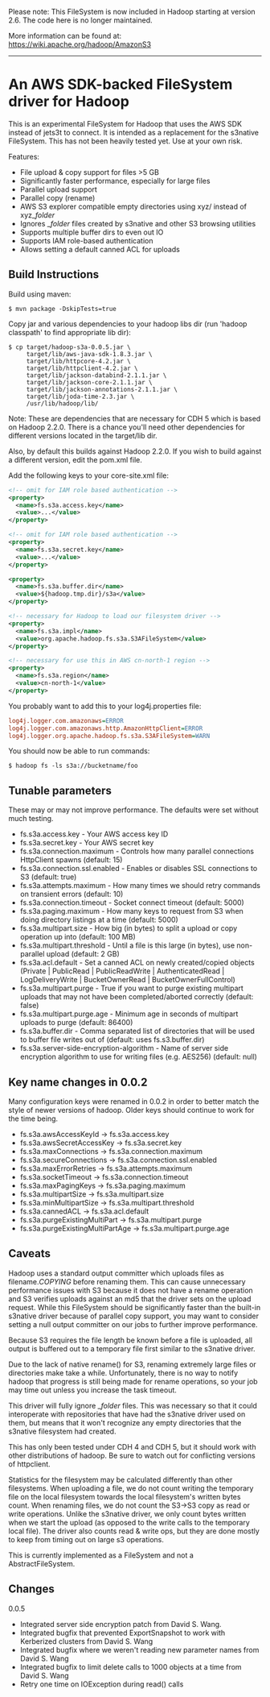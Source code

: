 Please note: This FileSystem is now included in Hadoop starting at version 2.6. The code here is no longer maintained.

More information can be found at: https://wiki.apache.org/hadoop/AmazonS3

---

An AWS SDK-backed FileSystem driver for Hadoop
==============================================

This is an experimental FileSystem for Hadoop that uses the AWS SDK 
instead of jets3t to connect. It is intended as a replacement for the 
s3native FileSystem. This has not been heavily tested yet. Use at your 
own risk.

Features:

- File upload & copy support for files >5 GB
- Significantly faster performance, especially for large files
- Parallel upload support
- Parallel copy (rename)
- AWS S3 explorer compatible empty directories using xyz/ instead of xyz_$folder$
- Ignores _$folder$ files created by s3native and other S3 browsing utilities
- Supports multiple buffer dirs to even out IO
- Supports IAM role-based authentication
- Allows setting a default canned ACL for uploads


Build Instructions
------------------

Build using maven:

```shell
$ mvn package -DskipTests=true
```

Copy jar and various dependencies to your hadoop libs dir 
(run 'hadoop classpath' to find appropriate lib dir):

```shell
$ cp target/hadoop-s3a-0.0.5.jar \
     target/lib/aws-java-sdk-1.8.3.jar \
     target/lib/httpcore-4.2.jar \
     target/lib/httpclient-4.2.jar \
     target/lib/jackson-databind-2.1.1.jar \
     target/lib/jackson-core-2.1.1.jar \
     target/lib/jackson-annotations-2.1.1.jar \
     target/lib/joda-time-2.3.jar \
     /usr/lib/hadoop/lib/
```

Note: These are dependencies that are necessary for CDH 5 which is based on
Hadoop 2.2.0. There is a chance you'll need other dependencies for different
versions located in the target/lib dir.

Also, by default this builds against Hadoop 2.2.0. If you wish to build 
against a different version, edit the pom.xml file.

Add the following keys to your core-site.xml file:

```xml
<!-- omit for IAM role based authentication -->
<property>
  <name>fs.s3a.access.key</name>
  <value>...</value>
</property>

<!-- omit for IAM role based authentication -->
<property>
  <name>fs.s3a.secret.key</name>
  <value>...</value>
</property>

<property>
  <name>fs.s3a.buffer.dir</name>
  <value>${hadoop.tmp.dir}/s3a</value>
</property>

<!-- necessary for Hadoop to load our filesystem driver -->
<property>
  <name>fs.s3a.impl</name>
  <value>org.apache.hadoop.fs.s3a.S3AFileSystem</value>
</property>

<!-- necessary for use this in AWS cn-north-1 region -->
<property>
  <name>fs.s3a.region</name>
  <value>cn-north-1</value>
</property>
```

You probably want to add this to your log4j.properties file:

```ini
log4j.logger.com.amazonaws=ERROR
log4j.logger.com.amazonaws.http.AmazonHttpClient=ERROR
log4j.logger.org.apache.hadoop.fs.s3a.S3AFileSystem=WARN
```
You should now be able to run commands:

```shell
$ hadoop fs -ls s3a://bucketname/foo
```


Tunable parameters
------------------

These may or may not improve performance. The defaults were set without 
much testing.

- fs.s3a.access.key - Your AWS access key ID
- fs.s3a.secret.key - Your AWS secret key
- fs.s3a.connection.maximum - Controls how many parallel connections HttpClient spawns (default: 15)
- fs.s3a.connection.ssl.enabled - Enables or disables SSL connections to S3 (default: true)
- fs.s3a.attempts.maximum - How many times we should retry commands on transient errors (default: 10)
- fs.s3a.connection.timeout - Socket connect timeout (default: 5000)
- fs.s3a.paging.maximum - How many keys to request from S3 when doing directory listings at a time (default: 5000)
- fs.s3a.multipart.size - How big (in bytes) to split a upload or copy operation up into (default: 100 MB)
- fs.s3a.multipart.threshold - Until a file is this large (in bytes), use non-parallel upload (default: 2 GB)
- fs.s3a.acl.default - Set a canned ACL on newly created/copied objects (Private | PublicRead | PublicReadWrite | AuthenticatedRead | LogDeliveryWrite | BucketOwnerRead | BucketOwnerFullControl)
- fs.s3a.multipart.purge - True if you want to purge existing multipart uploads that may not have been completed/aborted correctly (default: false)
- fs.s3a.multipart.purge.age - Minimum age in seconds of multipart uploads to purge (default: 86400)
- fs.s3a.buffer.dir - Comma separated list of directories that will be used to buffer file writes out of (default: uses fs.s3.buffer.dir)
- fs.s3a.server-side-encryption-algorithm - Name of server side encryption algorithm to use for writing files (e.g. AES256) (default: null)

Key name changes in 0.0.2
--------------------------

Many configuration keys were renamed in 0.0.2 in order to better match the
style of newer versions of hadoop. Older keys should continue to work for
the time being.

- fs.s3a.awsAccessKeyId -> fs.s3a.access.key
- fs.s3a.awsSecretAccessKey -> fs.s3a.secret.key
- fs.s3a.maxConnections -> fs.s3a.connection.maximum
- fs.s3a.secureConnections -> fs.s3a.connection.ssl.enabled
- fs.s3a.maxErrorRetries -> fs.s3a.attempts.maximum
- fs.s3a.socketTimeout -> fs.s3a.connection.timeout
- fs.s3a.maxPagingKeys -> fs.s3a.paging.maximum
- fs.s3a.multipartSize -> fs.s3a.multipart.size
- fs.s3a.minMultipartSize -> fs.s3a.multipart.threshold
- fs.s3a.cannedACL -> fs.s3a.acl.default
- fs.s3a.purgeExistingMultiPart -> fs.s3a.multipart.purge
- fs.s3a.purgeExistingMultiPartAge -> fs.s3a.multipart.purge.age

Caveats
-------

Hadoop uses a standard output committer which uploads files as 
filename._COPYING_ before renaming them. This can cause unnecessary 
performance issues with S3 because it does not have a rename operation 
and S3 verifies uploads against an md5 that the driver sets on the 
upload request. While this FileSystem should be significantly faster 
than the built-in s3native driver because of parallel copy support, you 
may want to consider setting a null output committer on our jobs to 
further improve performance.

Because S3 requires the file length be known before a file is uploaded, 
all output is buffered out to a temporary file first similar to the 
s3native driver.

Due to the lack of native rename() for S3, renaming extremely large 
files or directories make take a while. Unfortunately, there is no way 
to notify hadoop that progress is still being made for rename 
operations, so your job may time out unless you increase the task 
timeout.

This driver will fully ignore _$folder$ files. This was necessary so 
that it could interoperate with repositories that have had the s3native 
driver used on them, but means that it won't recognize any empty directories
that the s3native filesystem had created.

This has only been tested under CDH 4 and CDH 5, but it should work with other 
distributions of hadoop. Be sure to watch out for conflicting versions 
of httpclient.

Statistics for the filesystem may be calculated differently than other 
filesystems. When uploading a file, we do not count writing the temporary 
file on the local filesystem towards the local filesystem's written bytes 
count. When renaming files, we do not count the S3->S3 copy as read or write 
operations. Unlike the s3native driver, we only count bytes written when we 
start the upload (as opposed to the write calls to the temporary local file). 
The driver also counts read & write ops, but they are done mostly to keep 
from timing out on large s3 operations.

This is currently implemented as a FileSystem and not a AbstractFileSystem.

Changes
-------

0.0.5

- Integrated server side encryption patch from David S. Wang.
- Integrated bugfix that prevented ExportSnapshot to work with Kerberized clusters from  David S. Wang
- Integrated bugfix where we weren't reading new parameter names from David S. Wang
- Integrated bugfix to limit delete calls to 1000 objects at a time from  David S. Wang 
- Retry one time on IOException during read() calls
